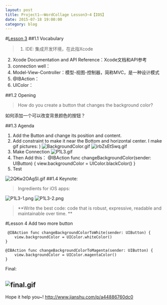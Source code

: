 ```yaml
---
layout: post
title: Project1——WordCollage Lesson3~4【IOS】
date: 2015-07-18 19:00:00
category: blog
---
```

#[Lesson 3](http://swifteducation.github.io/teaching_app_development_with_swift/wordcollage.html)
##1.1 Vocabulary
>1. IDE: 集成开发环境，在此指Xcode
2. Xcode Documentation and API Reference：Xcode文档和API参考
3. connection well：
4. Model-View-Controller：模型-视图-控制器，简称MVC，是一种设计模式
5. @IBAction：
6. UIColor：

##1.2 Opening
>How do you create a button that changes the background color?

如何添加一个可以改变背景颜色的按钮？

##1.3 Agenda
1. Add the Button and change its position and content.
2. Add constraint to make it near the Bottom and horizontal center.
I make gif pictures: )
![BackgroundColor.gif](http://upload-images.jianshu.io/upload_images/48181-745f1653ae84cf7e.gif?imageView2/2/w/1240)
![irbZsEtSwq.gif](http://upload-images.jianshu.io/upload_images/48181-0b6cc5d6f29ab344.gif?imageView2/2/w/1240)
3. Make Connection
![P1L3.gif](http://upload-images.jianshu.io/upload_images/48181-54a8f7824be90b84.gif?imageView2/2/w/1240)
4. Then Add this：
        @IBAction func changeBackgroundColor(sender: UIButton) {
            view.backgroundColor = UIColor.blackColor()
            }
5. Test

![2QKw2OAgSl.gif](http://upload-images.jianshu.io/upload_images/48181-173e92d1e21058d8.gif?imageView2/2/w/1240)
##1.4 Keynote:
>Ingredients for iOS apps:


![P1L3-1.png](http://upload-images.jianshu.io/upload_images/48181-0a314243abb1738b.png?imageMogr2/auto-orient/strip|imageView2/2/w/1240)
![P1L3-2.png](http://upload-images.jianshu.io/upload_images/48181-a0bd44056099dc4b.png?imageMogr2/auto-orient/strip|imageView2/2/w/1240)
>**Write the best code: code that is robust, expressive, readable and maintainable over time. **

#Lesson 4
Add two more button

     @IBAction func changeBackgroundColorToWhite(sender: UIButton) {
        view.backgroundColor = UIColor.whiteColor()
    }
    
    @IBAction func changeBackgroundColorToMagenta(sender: UIButton) {
        view.backgroundColor = UIColor.magentaColor()
    }
Final:

![final.gif](http://upload-images.jianshu.io/upload_images/48181-e3388839c2e33639.gif?imageView2/2/w/1240)
---
Hope it help you~!
http://www.jianshu.com/p/a44886760dc0